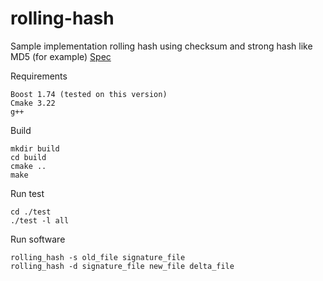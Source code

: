 # rolling-hash

Sample implementation rolling hash using checksum and strong hash like MD5 (for example) [Spec](https://github.com/eqlabs/recruitment-exercises/blob/8e49a7b8cf9c415466876e852fbd862f74105ec6/rolling-hash.md)

Requirements
```
Boost 1.74 (tested on this version)
Cmake 3.22
g++
```

Build 
```
mkdir build
cd build
cmake ..
make
```
Run test

```
cd ./test
./test -l all
```

Run software
```
rolling_hash -s old_file signature_file
rolling_hash -d signature_file new_file delta_file
```
